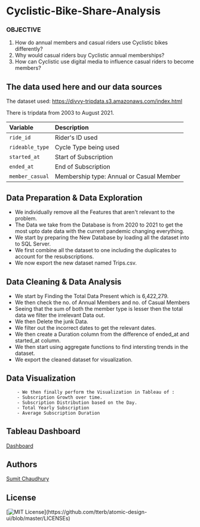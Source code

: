 
# Cyclistic-Bike-Share-Analysis

### OBJECTIVE

1. How do annual members and casual riders use Cyclistic bikes differently?
2. Why would casual riders buy Cyclistic annual memberships?
3. How can Cyclistic use digital media to influence casual riders to become members?


## The data used here and our data sources

The dataset used: https://divvy-tripdata.s3.amazonaws.com/index.html

There is tripdata from 2003 to August 2021.

| Variable                     | Description                                                                                                                                                                                                                                |
|:-----------------------------|:-------------------------------------------------------------------------------------------------------------------------------------------------------------------------------------------------------------------------------------------|
| `ride_id`                   | Rider's ID used                                                                                                                                                                                           |
| `rideable_type`                  | Cycle Type being used                                                                                                                                                                                                   |
| `started_at`                   | Start of Subscription                                                                                                                                                                                                                     |
| `ended_at`                       | End of Subscription                                                                                                                                                                                                                         |
| `member_casual`                 | Membership type: Annual or Casual Member                                                                                                                                                                                                                        |

## Data Preparation & Data Exploration

- We individually remove all the Features that aren't relevant to the problem.
- The Data we take from the Database is from 2020 to 2021 to get the most upto date data with the current pandemic changing everything.
- We start by preparing the New Database by loading all the dataset into to SQL Server.
- We first combine all the dataset to one including the duplicates to account for the resubscriptions.
- We now export the new dataset named Trips.csv.

## Data Cleaning & Data Analysis

- We start by Finding the Total Data Present which is 6,422,279.
- We then check the no. of Annual Members and no. of Casual Members
- Seeing that the sum of both the member type is lesser then the total data we filter the irrelevant Data out.
- We then Delete the junk Data.
- We filter out the incorrect dates to get the relevant dates.
- We then create a Duration column from the difference of ended_at and started_at column.
- We then start using aggregate functions to find intersting trends in the dataset.
- We export the cleaned dataset for visualization.

## Data Visualization

        - We then finally perform the Visualization in Tableau of :
        - Subscription Growth over time.
        - Subscription Distribution based on the Day.
        - Total Yearly Subscription
        - Average Subscription Duration
       

## Tableau Dashboard


[Dashboard](https://public.tableau.com/views/CyclisticMembership/Dashboard1?:language=en-GB&:display_count=n&:origin=viz_share_link)


## Authors


[Sumit Chaudhury](www.linkedin.com/in/sumit-chaudhury)

  
## License



[![MIT License](https://img.shields.io/apm/l/atomic-design-ui.svg?)](https://github.com/tterb/atomic-design-ui/blob/master/LICENSEs)
